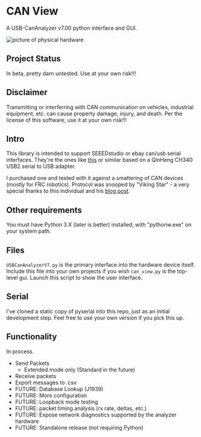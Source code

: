 # CAN View
A USB-CanAnalyzer v7.00 python interface and GUI.

![picture of physical hardware](https://statics3.seeedstudio.com/seeed/file/2017-07/bazaar520252_img_2550a.jpg)

## Project Status
In beta, pretty darn untested. Use at your own risk!!!

## Disclaimer
Transmitting or interferring with CAN communication on vehicles, industrial equipment, etc. can cause property damage, injury, and death. Per the license of this software, use it at your own risk!!!

## Intro
This library is intended to support SEEEDstudio or ebay can/usb serial interfaces. They're the ones like [this](https://www.seeedstudio.com/USB-CAN-Analyzer-p-2888.html) or similar based on a QinHeng CH340 USB2 serial to USB adapter.

I purchased one and tested with it against a smattering of CAN devices (mostly for FRC robotics).
Protocol was snooped by "Viking Star" - a very special thanks to this individual and his [blog post](http://arduinoalternatorregulator.blogspot.com/2018/03/a-look-at-seedstudio-usb-can-analyzer.html).




## Other requirements
You must have Python 3.X (later is better) installed, with "pythonw.exe" on your system path.

## Files
`USBCanAnalyzerV7.py` is the primary interface into the hardware device itself. Include this file into your own projects if you wish
`can_view.py` is the top-level gui. Launch this script to show the user interface.

## Serial
I've cloned a static copy of pyserial into this repo, just as an initial development step. Feel free to use your own version if you pick this up.

## Functionality
In process.

- Send Packets
  - Extended mode only (Standard in the future)
- Receive packets
- Export messages to .csv
- FUTURE: Database Lookup (J1939)
- FUTURE: More configuration
- FUTURE: Loopback mode testing
- FUTURE: packet timing analysis (rx rate, deltas, etc.)
- FUTURE: Expose network diagnostics supported by the analyzer hardware
- FUTURE: Standalone release (not requiring Python)
